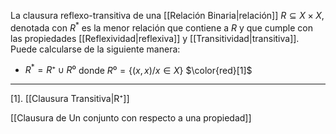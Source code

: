 La clausura reflexo-transitiva de una [[Relación Binaria|relación]] $R⊆X×X$, denotada con $R^*$ es la menor relación que contiene a $R$ y que cumple con las propiedades [[Reflexividad|reflexiva]] y [[Transitividad|transitiva]]. Puede calcularse de la siguiente manera:
- $R^*=R⁺∪R⁰$ donde $R⁰=\{(x,x)/x∈X\}$ $\color{red}[1]$
***
[1]. [[Clausura Transitiva|R⁺]] 

[[Clausura de Un conjunto con respecto a una propiedad]]  